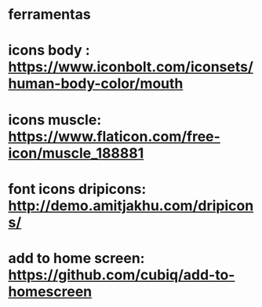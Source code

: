 # ferramentas
# icons body : https://www.iconbolt.com/iconsets/human-body-color/mouth
# icons muscle: https://www.flaticon.com/free-icon/muscle_188881
# font icons dripicons: http://demo.amitjakhu.com/dripicons/
# add to home screen: https://github.com/cubiq/add-to-homescreen
